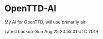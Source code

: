 # OpenTTD-AI
My AI for OpenTTD, will use primarily air

Latest backup: Sun Aug 25 20:55:01 UTC 2019
